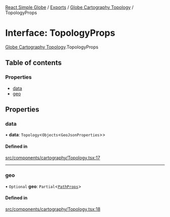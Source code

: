 [React Simple Globe](../README.md) / [Exports](../modules.md) / [Globe Cartography Topology](../modules/Globe_Cartography_Topology.md) / TopologyProps

# Interface: TopologyProps

[Globe Cartography Topology](../modules/Globe_Cartography_Topology.md).TopologyProps

## Table of contents

### Properties

- [data](Globe_Cartography_Topology.TopologyProps.md#data)
- [geo](Globe_Cartography_Topology.TopologyProps.md#geo)

## Properties

### data

• **data**: `Topology`<`Objects`<`GeoJsonProperties`\>\>

#### Defined in

[src/components/cartography/Topology.tsx:17](https://github.com/Gaushao/d3-react-globe/blob/d269768/src/components/cartography/Topology.tsx#L17)

___

### geo

• `Optional` **geo**: `Partial`<[`PathProps`](Globe_Cartography_Types.PathProps.md)\>

#### Defined in

[src/components/cartography/Topology.tsx:18](https://github.com/Gaushao/d3-react-globe/blob/d269768/src/components/cartography/Topology.tsx#L18)
